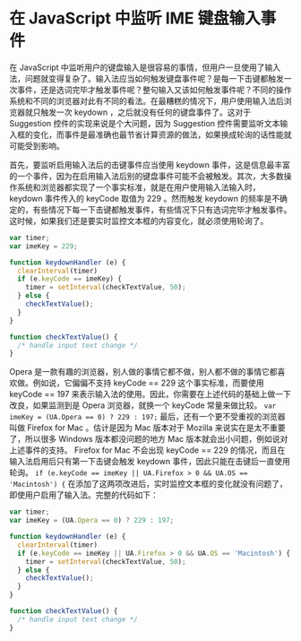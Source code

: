 # 在 JavaScript 中监听 IME 键盘输入事件

在 JavaScript 中监听用户的键盘输入是很容易的事情，但用户一旦使用了输入法，问题就变得复杂了。输入法应当如何触发键盘事件呢？是每一下击键都触发一次事件，还是选词完毕才触发事件呢？整句输入又该如何触发事件呢？不同的操作系统和不同的浏览器对此有不同的看法。在最糟糕的情况下，用户使用输入法后浏览器就只触发一次 keydown ，之后就没有任何的键盘事件了。这对于 Suggestion 控件的实现来说是个大问题，因为 Suggestion 控件需要监听文本输入框的变化，而事件是最准确也最节省计算资源的做法，如果换成轮询的话性能就可能受到影响。

首先，要监听启用输入法后的击键事件应当使用 keydown 事件，这是信息最丰富的一个事件，因为在启用输入法后别的键盘事件可能不会被触发。其次，大多数操作系统和浏览器都实现了一个事实标准，就是在用户使用输入法输入时， keydown 事件传入的 keyCode 取值为 229 。然而触发 keydown 的频率是不确定的，有些情况下每一下击键都触发事件，有些情况下只有选词完毕才触发事件。这时候，如果我们还是要实时监控文本框的内容变化，就必须使用轮询了。
```js
var timer; 
var imeKey = 229; 

function keydownHandler (e) { 
  clearInterval(timer) 
  if (e.keyCode == imeKey) { 
    timer = setInterval(checkTextValue, 50); 
  } else { 
    checkTextValue(); 
  } 
} 

function checkTextValue() { 
  /* handle input text change */ 
}
```
Opera 是一款有趣的浏览器，别人做的事情它都不做，别人都不做的事情它都喜欢做。例如说，它偏偏不支持 keyCode == 229 这个事实标准，而要使用 keyCode == 197 来表示输入法的使用。因此，你需要在上述代码的基础上做一下改良，如果监测到是 Opera 浏览器，就换一个 keyCode 常量来做比较。
`var imeKey = (UA.Opera == 0) ? 229 : 197;`
最后，还有一个更不受重视的浏览器叫做 Firefox for Mac 。估计是因为 Mac 版本对于 Mozilla 来说实在是太不重要了，所以很多 Windows 版本都没问题的地方 Mac 版本就会出小问题，例如说对上述事件的支持。 Firefox for Mac 不会出现 keyCode == 229 的情况，而且在输入法启用后只有第一下击键会触发 keydown 事件，因此只能在击键后一直使用轮询。
`if (e.keyCode == imeKey || UA.Firefox > 0 && UA.OS == 'Macintosh') {`
在添加了这两项改进后，实时监控文本框的变化就没有问题了，即使用户启用了输入法。完整的代码如下：
```js
var timer; 
var imeKey = (UA.Opera == 0) ? 229 : 197; 

function keydownHandler (e) { 
  clearInterval(timer) 
  if (e.keyCode == imeKey || UA.Firefox > 0 && UA.OS == 'Macintosh') { 
    timer = setInterval(checkTextValue, 50); 
  } else { 
    checkTextValue(); 
  } 
} 

function checkTextValue() { 
  /* handle input text change */ 
}
```